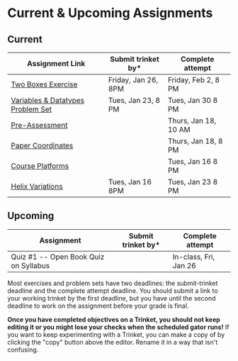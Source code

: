# Current & Upcoming Assignments

## Current

| Assignment Link                                                                                                                | Submit trinket by* | Complete attempt     |
| ------------------------------------------------------------------------------------------------------------------------------ | ------------------ | -------------------- |
| [Two Boxes Exercise](https://classroom.github.com/a/87Sq-wos) | Friday, Jan 26, 8PM | Friday, Feb 2, 8 PM |
| [Variables &amp; Datatypes Problem Set](https://classroom.github.com/a/UNxAOcxS)                                                  | Tues, Jan 23, 8 PM | Tues, Jan 30 8 PM    |
| [Pre-Assessment](https://docs.google.com/forms/d/e/1FAIpQLSfI8_lGf7UB6HnVHs0JR19XtWAWmneT_HUIM1-ACb_C7mWakw/viewform?usp=sf_link) |                    | Thurs, Jan 18, 10 AM |
| [Paper Coordinates](https://classroom.github.com/a/tOox8MQP)                                                                      |                    | Thurs, Jan 18, 8 PM  |
| [Course Platforms](https://classroom.github.com/a/I_aPYXfe)                                                                       |                    | Tues, Jan 16 8 PM    |
| [Helix Variations](https://classroom.github.com/a/iYUubKEG)                                                                       | Tues, Jan 16 8PM   | Tues, Jan 23 8 PM    |

## Upcoming

| Assignment                            | Submit trinket by* | Complete attempt      |
| ------------------------------------- | ------------------ | --------------------- |
| Quiz #1 -- Open Book Quiz on Syllabus |                    | In-class, Fri, Jan 26 |

Most exercises and problem sets have two deadlines: the submit-trinket deadline and the complete attempt deadline. You should submit a link to your working trinket by the first deadline, but you have until the second deadline to work on the assignment before your grade is final.

**Once you have completed objectives on a Trinket, you should not keep editing it or you might lose your checks when the scheduled gator runs!** If you want to keep experimenting with a Trinket, you can make a copy of by clicking the "copy" button above the editor. Rename it in a way that isn't confusing.
